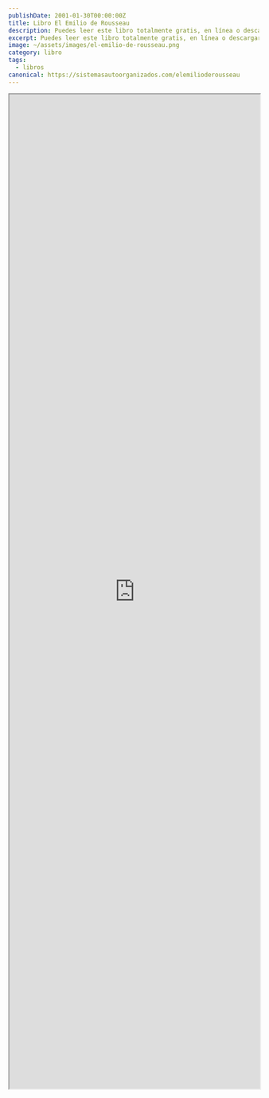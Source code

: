 ```yaml
---
publishDate: 2001-01-30T00:00:00Z
title: Libro El Emilio de Rousseau
description: Puedes leer este libro totalmente gratis, en línea o descargarlo.
excerpt: Puedes leer este libro totalmente gratis, en línea o descargarlo.
image: ~/assets/images/el-emilio-de-rousseau.png
category: libro
tags:
  - libros
canonical: https://sistemasautoorganizados.com/elemilioderousseau
---
```



<iframe src="https://drive.google.com/file/d/1OH2sGJliKR8cHhYkOaPSf_EA4-DSQsDX/preview" width="100%" height="2000px" ></iframe>
